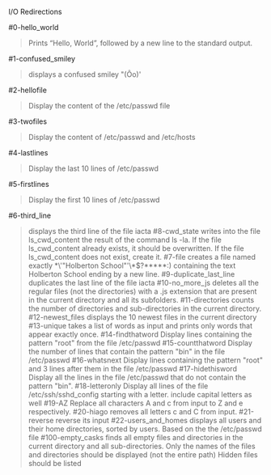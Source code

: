 I/O Redirections 

#0-hello_world
> Prints “Hello, World”, followed by a new line to the standard output.

#1-confused_smiley
>displays a confused smiley "(Ôo)'

#2-hellofile
>Display the content of the /etc/passwd file

#3-twofiles
>Display the content of /etc/passwd and /etc/hosts

#4-lastlines
>Display the last 10 lines of /etc/passwd

#5-firstlines
>Display the first 10 lines of /etc/passwd

#6-third_line
>displays the third line of the file iacta
#8-cwd_state
>writes into the file ls_cwd_content the result of the command ls -la. If the file ls_cwd_content already exists, it should be overwritten. If the file ls_cwd_content does not exist, create it.
#7-file
>creates a file named exactly \*\\'"Holberton School"\'\\*$\?\*\*\*\*\*:) containing the text Holberton School ending by a new line.
#9-duplicate_last_line
>duplicates the last line of the file iacta
#10-no_more_js
>deletes all the regular files (not the directories) with a .js extension that are present in the current directory and all its subfolders.
#11-directories
>counts the number of directories and sub-directories in the current directory.
#12-newest_files
>displays the 10 newest files in the current directory
#13-unique
>takes a list of words as input and prints only words that appear exactly once.
#14-findthatword
>Display lines containing the pattern "root" from the file /etc/passwd
#15-countthatword
>Display the number of lines that contain the pattern "bin" in the file /etc/passwd
#16-whatsnext
>Display lines containing the pattern "root" and 3 lines after them in the file /etc/passwd
#17-hidethisword
>Display all the lines in the file /etc/passwd that do not contain the pattern "bin".
#18-letteronly
>Display all lines of the file /etc/ssh/sshd_config starting with a letter.
include capital letters as well
#19-AZ
>Replace all characters A and c from input to Z and e respectively.
#20-hiago
>removes all letters c and C from input.
#21-reverse
>reverse its input
#22-users_and_homes
>displays all users and their home directories, sorted by users.
Based on the the /etc/passwd file
#100-empty_casks
>finds all empty files and directories in the current directory and all sub-directories.
Only the names of the files and directories should be displayed (not the entire path)
Hidden files should be listed

